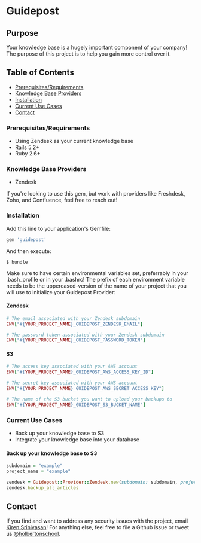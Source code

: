 # Guidepost

## Purpose

Your knowledge base is a hugely important component of your company! The purpose of this project is to help you gain more control over it.

## Table of Contents

* [Prerequisites/Requirements](#prerequisites-requirements)
* [Knowledge Base Providers](#knowledge-base-providers)
* [Installation](#installation)
* [Current Use Cases](#current-use-cases)
* [Contact](#contact)

### Prerequisites/Requirements

* Using Zendesk as your current knowledge base
* Rails 5.2+
* Ruby 2.6+

### Knowledge Base Providers

* Zendesk

If you're looking to use this gem, but work with providers like Freshdesk, Zoho, and Confluence, feel free to reach out!

### Installation

Add this line to your application's Gemfile:

```ruby
gem 'guidepost'
```

And then execute:

    $ bundle

Make sure to have certain environmental variables set, preferrably in your .bash_profile or in your .bashrc! The prefix of each environment variable needs to be the uppercased-version of the name of your project that you will use to initialize your Guidepost Provider:

#### Zendesk

```ruby
# The email associated with your Zendesk subdomain
ENV["#{YOUR_PROJECT_NAME}_GUIDEPOST_ZENDESK_EMAIL"]

# The password token associated with your Zendesk subdomain
ENV["#{YOUR_PROJECT_NAME}_GUIDEPOST_PASSWORD_TOKEN"]
```

#### S3

```ruby
# The access key associated with your AWS account
ENV["#{YOUR_PROJECT_NAME}_GUIDEPOST_AWS_ACCESS_KEY_ID"]

# The secret key associated with your AWS account
ENV["#{YOUR_PROJECT_NAME}_GUIDEPOST_AWS_SECRET_ACCESS_KEY"]

# The name of the S3 bucket you want to upload your backups to
ENV["#{YOUR_PROJECT_NAME}_GUIDEPOST_S3_BUCKET_NAME"]
```

### Current Use Cases

* Back up your knowledge base to S3
* Integrate your knowledge base into your database

#### Back up your knowledge base to S3

```ruby
subdomain = "example"
project_name = "example"

zendesk = Guidepost::Provider::Zendesk.new(subdomain: subdomain, project_name: project_name)
zendesk.backup_all_articles
```

## Contact

If you find and want to address any security issues with the project, email [Kiren Srinivasan](mailto:kiren.srinivasan@holbertonschool.com)! For anything else, feel free to file a Github issue or tweet us [@holbertonschool](https://twitter.com/holbertonschool).